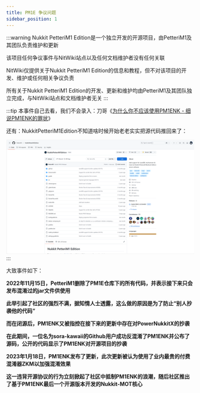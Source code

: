 ```yaml
---
title: PM1E 争议问题
sidebar_position: 1
---
```


:::warning
Nukkit PetteriM1 Edition是一个独立开发的开源项目，由PetteriM1及其团队负责维护和更新

该项目任何争议事件与NitWiki站点以及任何文档维护者没有任何关联

NitWiki仅提供关于Nukkit PetteriM1 Edition的信息和教程，但不对该项目的开发、维护或任何相关争议负责

所有关于Nukkit PetteriM1 Edition的开发、更新和维护均由PetteriM1及其团队独立完成，与NitWiki站点和文档维护者无关
:::

:::tip
本事件自己去看，我们不会录入：刀哥《[为什么你不应该使用PM1ENK - 细说PM1ENK的罪状](https://www.minebbs.com/threads/pm1enk-pm1enk.16912/)》

还有：NukkitPetteriM1Edition不知道啥时候开始老老实实把源代码推回来了：

![?](./zhengyi.png)
:::

大致事件如下：

**2022年11月15日，PetteriM1删除了PM1E仓库下的所有代码，并表示接下来只会发布混淆过的jar文件供使用**

**此举引起了社区的强烈不满，据知情人士透露，这么做的原因是为了防止“别人抄袭他的代码”**

**而在闭源后，PM1ENK又被指控在接下来的更新中存在对PowerNukkitX的抄袭**

**在此期间，一位名为sora-kawaii的Github用户成功反混淆了PM1ENK并公布了源码，公开的代码显示了PM1ENK对开源项目的抄袭**

**2023年1月18日，PM1ENK发布了更新，此次更新被认为使用了业内最贵的付费混淆器ZKM以加强混淆效果**

**这一违背开源协议的行为立刻掀起了社区中抵制PM1ENK的浪潮，随后社区推出了基于PM1ENK最后一个开源版本开发的Nukkit-MOT核心**
